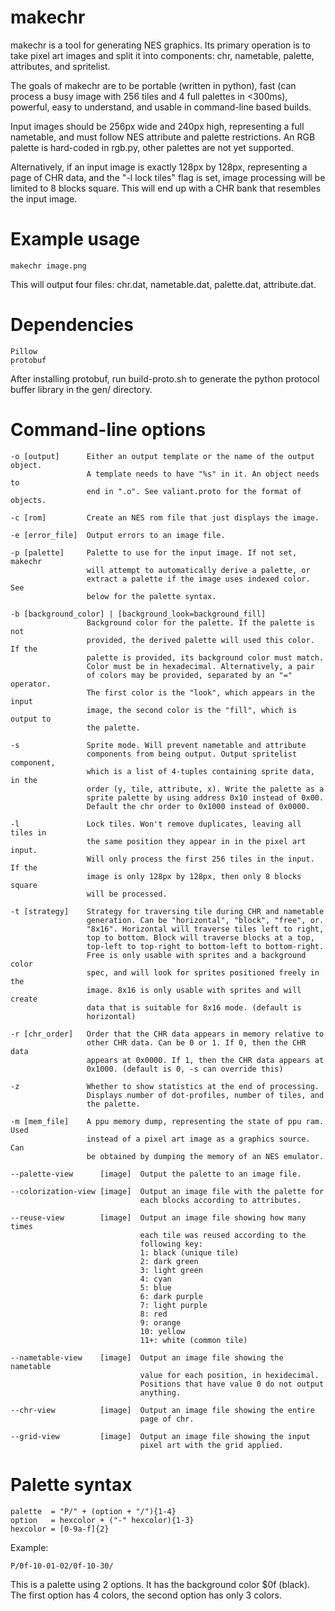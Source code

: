 # makechr

makechr is a tool for generating NES graphics. Its primary operation is to take pixel art images and split it into components: chr, nametable, palette, attributes, and spritelist.

The goals of makechr are to be portable (written in python), fast (can process a busy image with 256 tiles and 4 full palettes in <300ms), powerful, easy to understand, and usable in command-line based builds.

Input images should be 256px wide and 240px high, representing a full nametable, and must follow NES attribute and palette restrictions. An RGB palette is hard-coded in rgb.py, other palettes are not yet supported.

Alternatively, if an input image is exactly 128px by 128px, representing a page of CHR data, and the "-l lock tiles" flag is set, image processing will be limited to 8 blocks square. This will end up with a CHR bank that resembles the input image.

# Example usage

    makechr image.png

This will output four files: chr.dat, nametable.dat, palette.dat, attribute.dat.

# Dependencies

    Pillow
    protobuf

After installing protobuf, run build-proto.sh to generate the python protocol buffer library in the gen/ directory.

# Command-line options

    -o [output]      Either an output template or the name of the output object.
                     A template needs to have "%s" in it. An object needs to
                     end in ".o". See valiant.proto for the format of objects.

    -c [rom]         Create an NES rom file that just displays the image.

    -e [error_file]  Output errors to an image file.

    -p [palette]     Palette to use for the input image. If not set, makechr
                     will attempt to automatically derive a palette, or
                     extract a palette if the image uses indexed color. See
                     below for the palette syntax.

    -b [background_color] | [background_look=background_fill]
                     Background color for the palette. If the palette is not
                     provided, the derived palette will used this color. If the
                     palette is provided, its background color must match.
                     Color must be in hexadecimal. Alternatively, a pair
                     of colors may be provided, separated by an "=" operator.
                     The first color is the "look", which appears in the input
                     image, the second color is the "fill", which is output to
                     the palette.

    -s               Sprite mode. Will prevent nametable and attribute
                     components from being output. Output spritelist component,
                     which is a list of 4-tuples containing sprite data, in the
                     order (y, tile, attribute, x). Write the palette as a
                     sprite palette by using address 0x10 instead of 0x00.
                     Default the chr order to 0x1000 instead of 0x0000.

    -l               Lock tiles. Won't remove duplicates, leaving all tiles in
                     the same position they appear in in the pixel art input.
                     Will only process the first 256 tiles in the input. If the
                     image is only 128px by 128px, then only 8 blocks square
                     will be processed.

    -t [strategy]    Strategy for traversing tile during CHR and nametable
                     generation. Can be "horizontal", "block", "free", or.
                     "8x16". Horizontal will traverse tiles left to right,
                     top to bottom. Block will traverse blocks at a top,
                     top-left to top-right to bottom-left to bottom-right.
                     Free is only usable with sprites and a background color
                     spec, and will look for sprites positioned freely in the
                     image. 8x16 is only usable with sprites and will create
                     data that is suitable for 8x16 mode. (default is
                     horizontal)

    -r [chr_order]   Order that the CHR data appears in memory relative to
                     other CHR data. Can be 0 or 1. If 0, then the CHR data
                     appears at 0x0000. If 1, then the CHR data appears at
                     0x1000. (default is 0, -s can override this)

    -z               Whether to show statistics at the end of processing.
                     Displays number of dot-profiles, number of tiles, and
                     the palette.

    -m [mem_file]    A ppu memory dump, representing the state of ppu ram. Used
                     instead of a pixel art image as a graphics source. Can
                     be obtained by dumping the memory of an NES emulator.

    --palette-view      [image]  Output the palette to an image file.

    --colorization-view [image]  Output an image file with the palette for
                                 each blocks according to attributes.

    --reuse-view        [image]  Output an image file showing how many times
                                 each tile was reused according to the
                                 following key:
                                 1: black (unique tile)
                                 2: dark green
                                 3: light green
                                 4: cyan
                                 5: blue
                                 6: dark purple
                                 7: light purple
                                 8: red
                                 9: orange
                                 10: yellow
                                 11+: white (common tile)

    --nametable-view    [image]  Output an image file showing the nametable
                                 value for each position, in hexidecimal.
                                 Positions that have value 0 do not output
                                 anything.

    --chr-view          [image]  Output an image file showing the entire
                                 page of chr.

    --grid-view         [image]  Output an image file showing the input
                                 pixel art with the grid applied.

# Palette syntax

    palette  = "P/" + (option + "/"){1-4}
    option   = hexcolor + ("-" hexcolor){1-3}
    hexcolor = [0-9a-f]{2}

Example:

    P/0f-10-01-02/0f-10-30/

This is a palette using 2 options. It has the background color $0f (black).
The first option has 4 colors, the second option has only 3 colors.
